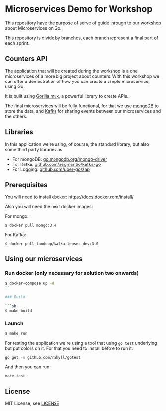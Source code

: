 # Microservices Demo for Workshop

This repository have the purpose of serve of guide through to our workshop about Microservices on Go.

This repository is divide by branches, each branch represent a final part of each sprint.

## Counters API

The application that will be created during the workshop is a one microservices of a more big project about
counters. With this workshop we can offer a demostration of how you can create a simple microservice, using
Go.

It is built using [Gorilla mux](https://github.com/gorilla/mux), a powerful library to create APIs.

The final microservices will be fully functional, for that we use [mongoDB](https://www.mongodb.com/es)
to store the data, and [Kafka](https://kafka.apache.org/) for sharing events between our microservices and the others.

## Libraries

In this application we're using, of course, the standard library, but also some third party libraries as:

* For mongoDB: [go.mongodb.org/mongo-driver](https://github.com/mongodb/mongo-go-driver)
* For Kafka: [github.com/segmentio/kafka-go](https://github.com/segmentio/kafka-go)
* For Logging: [github.com/uber-go/zap](https://github.com/uber-go/zap)

## Prerequisites

You will need to install docker:
https://docs.docker.com/install/

Also you will need the next docker images:

For mongo:
```
$ docker pull mongo:3.4
```

For Kafka:
```
$ docker pull landoop/kafka-lenses-dev:3.0
```

## Using our microservices

### Run docker (only necessary for solution two onwards)
```sh
$ docker-compose up -d
``

### Build

```sh
$ make build
```

### Launch

```sh
$ make run
```

For testing the application we're using a tool that using `go test` underlying but put colors on it.
For that you need to install before to run it:

```sh
go get -u github.com/rakyll/gotest
```

And then you can run:

```
make test
```

## License
MIT License, see [LICENSE](https://github.com/friendsofgo/workshop-microservices/blob/master/LICENSE)


  
